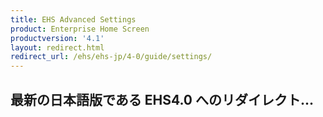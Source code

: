 ```yaml
---
title: EHS Advanced Settings
product: Enterprise Home Screen
productversion: '4.1'
layout: redirect.html
redirect_url: /ehs/ehs-jp/4-0/guide/settings/
---
```


## 最新の日本語版である EHS4.0 へのリダイレクト...






